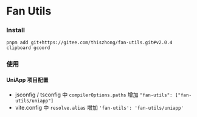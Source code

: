 # Fan Utils

### Install

```
pnpm add git+https://gitee.com/thiszhong/fan-utils.git#v2.0.4 clipboard gcoord
```

### 使用

#### UniApp 项目配置

- jsconfig / tsconfig 中 `compilerOptions.paths` 增加 `"fan-utils": ["fan-utils/uniapp"]`
- vite.config 中 `resolve.alias` 增加 `'fan-utils': 'fan-utils/uniapp'`
